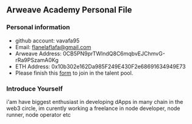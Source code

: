 ## Arweave Academy Personal File

### Personal information

- github account: vavafa95
- Email: flanelaflafa@gmail.com
- Arweave Address: 0CB5PN9prTWlndQ8C6mqbvEJChmvG-rRa9PSzamA0Kg
- ETH Address: 0x10b302e162Da985F249E430F2e68691634949E73
- Please finish this [form](https://docs.google.com/forms/d/e/1FAIpQLSfWA5fIIcBgmRppm3jNz5vmf9Mai_QMVil-2pO4r7YKn_Zhtw/viewform?usp=sf_link) to join in the talent pool.

### Introduce Yourself
 i'am have biggest enthusiast in developing dApps in many chain in the web3 circle, im curently working a freelance in node developer, node runner, node operator etc

